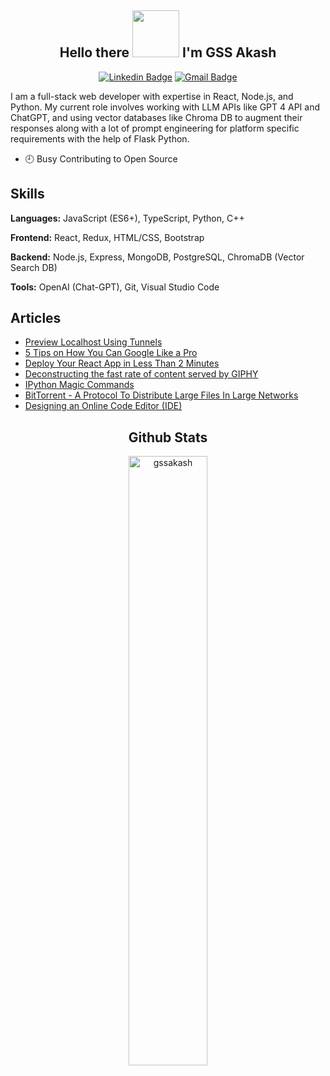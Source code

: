 <div align="center">

## Hello there <img src="https://i.gifer.com/origin/c1/c188f43bb256061a4f624592528e09ea_w200.webp" width="75px" > I'm GSS Akash

[![Linkedin Badge](https://img.shields.io/badge/-gssakash-blue?style=flat-square&logo=Linkedin&logoColor=white&link=https://www.linkedin.com/in/gssakash/)](https://www.linkedin.com/in/gssakash/) [![Gmail Badge](https://img.shields.io/badge/-gssakash@gmail.com-c14438?style=flat-square&logo=Gmail&logoColor=white&link=mailto:gssakash@gmail.com)](mailto:gssakash@gmail.com)

</div>

<div align="left">

I am a full-stack web developer with expertise in React, Node.js, and Python. My current role involves working with LLM APIs like GPT 4 API and ChatGPT, and using vector databases like Chroma DB to augment their responses along with a lot of prompt engineering for platform specific requirements with the help of Flask Python.

</div>

- 🕘 Busy Contributing to Open Source

## Skills

**Languages:** JavaScript (ES6+), TypeScript, Python, C++

**Frontend:** React, Redux, HTML/CSS, Bootstrap  

**Backend:** Node.js, Express, MongoDB, PostgreSQL, ChromaDB (Vector Search DB)

**Tools:** OpenAI (Chat-GPT), Git, Visual Studio Code

## Articles  

- [Preview Localhost Using Tunnels](https://gssakash.hashnode.dev/preview-localhost-using-tunnels)
- [5 Tips on How You Can Google Like a Pro](https://gssakash.hashnode.dev/5-tips-on-how-you-can-google-like-a-pro) 
- [Deploy Your React App in Less Than 2 Minutes](https://gssakash.hashnode.dev/deploy-your-react-app-in-less-than-2-minutes)
- [Deconstructing the fast rate of content served by GIPHY](https://gssakash.hashnode.dev/deconstructing-the-fast-rate-of-content-served-by-giphy)
- [IPython Magic Commands](https://gssakash.hashnode.dev/ipython-magic-commands)
- [BitTorrent - A Protocol To Distribute Large Files In Large Networks](https://gssakash.hashnode.dev/bittorrent-a-protocol-to-distribute-large-files-in-large-networks)
- [Designing an Online Code Editor (IDE)](https://gssakash.hashnode.dev/designing-an-online-code-editor-ide)

<div align="center">

## Github Stats  

<img src="https://github-readme-stats.vercel.app/api?username=gssakash&theme=radical&show_icons=true" alt="gssakash" width="50%"/>

</div>

